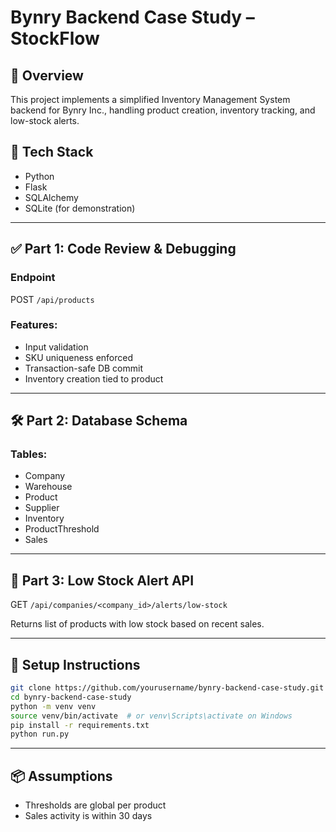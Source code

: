 # Bynry Backend Case Study – StockFlow

## 🚀 Overview
This project implements a simplified Inventory Management System backend for Bynry Inc., handling product creation, inventory tracking, and low-stock alerts.

## 🔧 Tech Stack
- Python
- Flask
- SQLAlchemy
- SQLite (for demonstration)

---

## ✅ Part 1: Code Review & Debugging
### Endpoint
POST `/api/products`

### Features:
- Input validation
- SKU uniqueness enforced
- Transaction-safe DB commit
- Inventory creation tied to product

---

## 🛠️ Part 2: Database Schema
### Tables:
- Company
- Warehouse
- Product
- Supplier
- Inventory
- ProductThreshold
- Sales

---

## 🔔 Part 3: Low Stock Alert API
GET `/api/companies/<company_id>/alerts/low-stock`

Returns list of products with low stock based on recent sales.

---

## 🧪 Setup Instructions

```bash
git clone https://github.com/yourusername/bynry-backend-case-study.git
cd bynry-backend-case-study
python -m venv venv
source venv/bin/activate  # or venv\Scripts\activate on Windows
pip install -r requirements.txt
python run.py
```

---

## 📦 Assumptions
- Thresholds are global per product
- Sales activity is within 30 days
